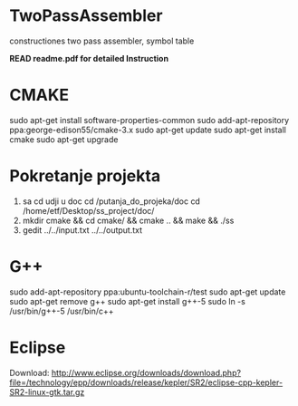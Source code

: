# TwoPassAssembler
constructiones two pass assembler, symbol table

**READ readme.pdf for detailed Instruction**

CMAKE
=======================================================
sudo apt-get install software-properties-common
sudo add-apt-repository ppa:george-edison55/cmake-3.x
sudo apt-get update
sudo apt-get install cmake
sudo apt-get upgrade


Pokretanje projekta
======================================================
1) sa cd udji u doc cd /putanja_do_projeka/doc
	cd /home/etf/Desktop/ss_project/doc/
2) mkdir cmake && cd cmake/ && cmake .. && make && ./ss 
3) gedit ../../input.txt ../../output.txt 



G++
=======================================================
sudo add-apt-repository ppa:ubuntu-toolchain-r/test
sudo apt-get update
sudo apt-get remove g++
sudo apt-get install g++-5
sudo ln -s /usr/bin/g++-5 /usr/bin/c++


Eclipse 
======================================================
Download:
http://www.eclipse.org/downloads/download.php?file=/technology/epp/downloads/release/kepler/SR2/eclipse-cpp-kepler-SR2-linux-gtk.tar.gz


